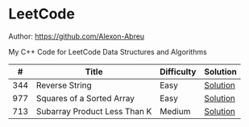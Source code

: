 # LeetCode
Author: https://github.com/Alexon-Abreu

My C++ Code for LeetCode Data Structures and Algorithms


| #   | Title              | Difficulty | Solution   |
|-----|--------------------|------------|------------|
| 344   |  Reverse String    | Easy       | [Solution](LeetCode/344)  |
| 977   |  Squares of a Sorted Array    | Easy       | [Solution](LeetCode/977)  |
| 713   |  Subarray Product Less Than K    | Medium       | [Solution](LeetCode/713)  |


